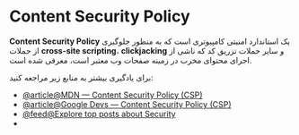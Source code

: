 # Content Security Policy

**Content Security Policy** یک استاندارد امنیتی کامپیوتری است که به منظور جلوگیری از حملات **cross-site scripting**، **clickjacking** و سایر حملات تزریق کد که ناشی از اجرای محتوای مخرب در زمینه صفحات وب معتبر است، معرفی شده است.

برای یادگیری بیشتر به منابع زیر مراجعه کنید:

- [@article@MDN — Content Security Policy (CSP)](https://developer.mozilla.org/en-US/docs/Web/HTTP/CSP)
- [@article@Google Devs — Content Security Policy (CSP)](https://developers.google.com/web/fundamentals/security/csp)
- [@feed@Explore top posts about Security](https://app.daily.dev/tags/security?ref=roadmapsh)
- 